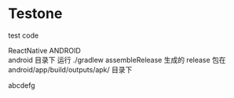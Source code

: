 # Testone

test code

ReactNative ANDROID  
android 目录下 运行 ./gradlew assembleRelease
生成的 release 包在 android/app/build/outputs/apk/ 目录下

abcdefg
